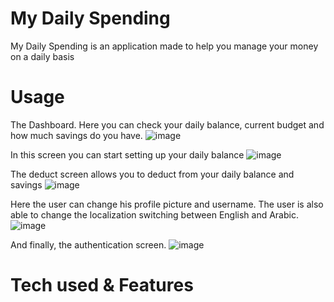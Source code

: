 # My Daily Spending
My Daily Spending is an application made to help you manage your money on a daily basis

# Usage
The Dashboard. Here you can check your daily balance, current budget and how much savings do you have.
![image](https://github.com/SultanAbbas0/My-Daily-Spending/assets/87972014/a0b2f765-ae92-4720-985d-56b202611319)

In this screen you can start setting up your daily balance
![image](https://github.com/SultanAbbas0/My-Daily-Spending/assets/87972014/f90df9d2-5173-4e5d-b5a6-59acac129eeb)

The deduct screen allows you to deduct from your daily balance and savings
![image](https://github.com/SultanAbbas0/My-Daily-Spending/assets/87972014/3ab55118-e608-4389-9b1a-4b6825558f17)

Here the user can change his profile picture and username. The user is also able to change the localization switching between English and Arabic.
![image](https://github.com/SultanAbbas0/My-Daily-Spending/assets/87972014/051b5b41-6c89-4465-8464-79052afb185b)

And finally, the authentication screen.
![image](https://github.com/SultanAbbas0/My-Daily-Spending/assets/87972014/e0045942-c9fd-4347-8707-a54faddee1cb)

# Tech used & Features


